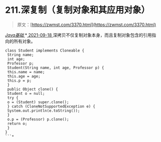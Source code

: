 <!--yml
category: 未分类
date: 0001-01-01 00:00:00
--->

# 211.深复制（复制对象和其应用对象）

> 原文：[https://zwmst.com/3370.html](https://zwmst.com/3370.html)

   [ *Java基础* ](https://zwmst.com/java%e5%9f%ba%e7%a1%80)*[ <time datetime="2021-09-18T09:54:40+08:00"> 2021-09-18 </time> ](https://zwmst.com/3370.html)  深拷贝不仅复制对象本身，而且复制对象包含的引用指向的所有对象。

```
class Student implements Cloneable {
 String name;
 int age;
 Professor p;
 Student(String name, int age, Professor p) {
 this.name = name;
 this.age = age;
 this.p = p;
 }
 public Object clone() {
 Student o = null;
 try {
 o = (Student) super.clone();
 } catch (CloneNotSupportedException e) {
 System.out.println(e.toString());
 }
 o.p = (Professor) p.clone();
 return o;
 }
}
```*